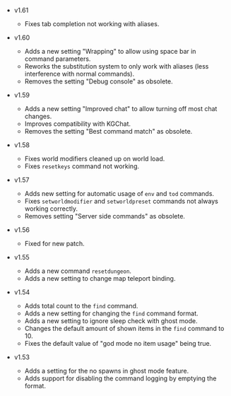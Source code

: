 - v1.61
  - Fixes tab completion not working with aliases.

- v1.60
  - Adds a new setting "Wrapping" to allow using space bar in command parameters.
  - Reworks the substitution system to only work with aliases (less interference with normal commands).
  - Removes the setting "Debug console" as obsolete.

- v1.59
  - Adds a new setting "Improved chat" to allow turning off most chat changes.
  - Improves compatibility with KGChat.
  - Removes the setting "Best command match" as obsolete.

- v1.58
  - Fixes world modifiers cleaned up on world load.
  - Fixes `resetkeys` command not working.

- v1.57
  - Adds new setting for automatic usage of `env` and `tod` commands.
  - Fixes `setworldmodifier` and `setworldpreset` commands not always working correctly.
  - Removes setting "Server side commands" as obsolete.

- v1.56
  - Fixed for new patch.

- v1.55
  - Adds a new command `resetdungeon`.
  - Adds a new setting to change map teleport binding.

- v1.54
  - Adds total count to the `find` command.
  - Adds a new setting for changing the `find` command format.
  - Adds a new setting to ignore sleep check with ghost mode.
  - Changes the default amount of shown items in the `find` command to 10.
  - Fixes the default value of "god mode no item usage" being true.

- v1.53
  - Adds a setting for the no spawns in ghost mode feature.
  - Adds support for disabling the command logging by emptying the format.
